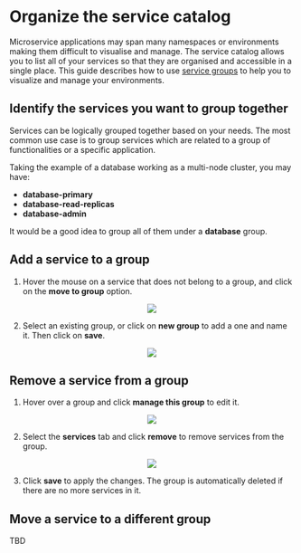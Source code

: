 
# Organize the service catalog

Microservice applications may span many namespaces or environments making them difficult to visualise and manage. The service catalog allows you to list all of your services so that they are organised and accessible in a single place. This guide describes how to use [service groups](/docs/cloud/latest/service-catalog/concepts/service-groups) to help you to visualize and manage your environments.

## Identify the services you want to group together

Services can be logically grouped together based on your needs. The most common use case is to group
services which are related to a group of functionalities or a specific application.

Taking the example of a database working as a multi-node cluster, you may have:

* **database-primary**
* **database-read-replicas**
* **database-admin**

It would be a good idea to group all of them under a **database** group.

## Add a service to a group

1. Hover the mouse on a service that does not belong to a group, and click on the **move to group** option.

  <p align="center">
    <img src="../../../images/service-group-create.png"/>
  </p>

2. Select an existing group, or click on **new group** to add a one and name it. Then click on **save**.

  <p align="center">
    <img src="../../../images/service-group-add.png"/>
  </p>


## Remove a service from a group

1. Hover over a group and click **manage this group** to edit it.

  <p align="center">
    <img src="../../../images/service-group-manage.png"/>
  </p>

2. Select the **services** tab and click **remove** to remove services from the group.
  
  <p align="center">
    <img src="../../../images/service-group-remove.png"/>
  </p>

3. Click **save** to apply the changes. The group is automatically deleted if there are no more services in it.

## Move a service to a different group

TBD